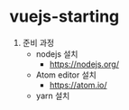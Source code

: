 # vuejs-starting

1. 준비 과정
	* nodejs 설치
		- <https://nodejs.org/>
	* Atom editor 설치
		- <https://atom.io/>
	* yarn 설치
		````npm -g install yarn
